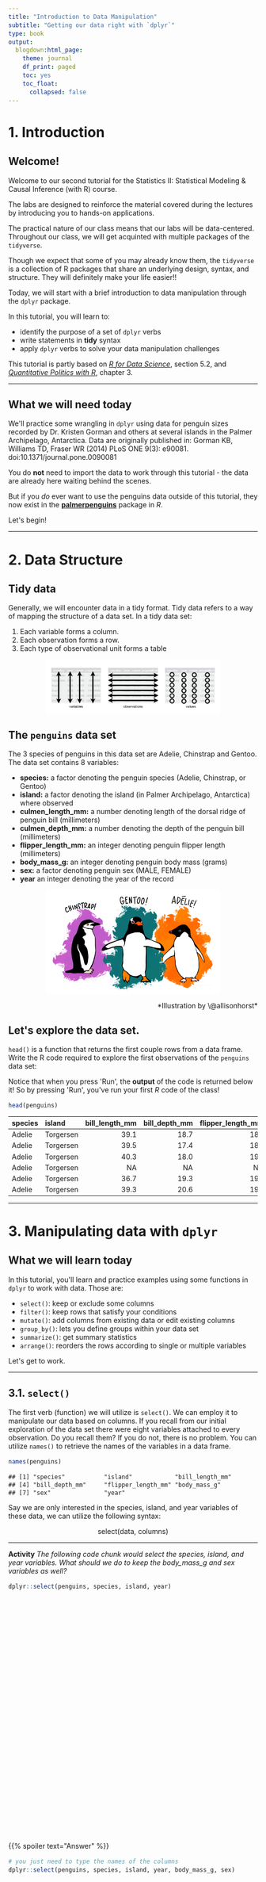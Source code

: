 ```yaml
---
title: "Introduction to Data Manipulation"
subtitle: "Getting our data right with `dplyr`"
type: book
output:
  blogdown:html_page:
    theme: journal
    df_print: paged
    toc: yes
    toc_float:
      collapsed: false
---
```

<script src="/2021-spring-stats2rmarkdown-libs/kePrint/kePrint.js"></script>
<script src="/2021-spring-stats2rmarkdown-libs/htmlwidgets/htmlwidgets.js"></script>
<script src="/2021-spring-stats2rmarkdown-libs/pymjs/pym.v1.js"></script>
<script src="/2021-spring-stats2rmarkdown-libs/widgetframe-binding/widgetframe.js"></script>
<script src="/2021-spring-stats2rmarkdown-libs/htmlwidgets/htmlwidgets.js"></script>
<script src="/2021-spring-stats2rmarkdown-libs/pymjs/pym.v1.js"></script>
<script src="/2021-spring-stats2rmarkdown-libs/widgetframe-binding/widgetframe.js"></script>
<script src="/2021-spring-stats2rmarkdown-libs/htmlwidgets/htmlwidgets.js"></script>
<script src="/2021-spring-stats2rmarkdown-libs/pymjs/pym.v1.js"></script>
<script src="/2021-spring-stats2rmarkdown-libs/widgetframe-binding/widgetframe.js"></script>
<script src="/2021-spring-stats2rmarkdown-libs/htmlwidgets/htmlwidgets.js"></script>
<script src="/2021-spring-stats2rmarkdown-libs/pymjs/pym.v1.js"></script>
<script src="/2021-spring-stats2rmarkdown-libs/widgetframe-binding/widgetframe.js"></script>
<script src="/2021-spring-stats2rmarkdown-libs/htmlwidgets/htmlwidgets.js"></script>
<script src="/2021-spring-stats2rmarkdown-libs/pymjs/pym.v1.js"></script>
<script src="/2021-spring-stats2rmarkdown-libs/widgetframe-binding/widgetframe.js"></script>
<script src="/2021-spring-stats2rmarkdown-libs/htmlwidgets/htmlwidgets.js"></script>
<script src="/2021-spring-stats2rmarkdown-libs/pymjs/pym.v1.js"></script>
<script src="/2021-spring-stats2rmarkdown-libs/widgetframe-binding/widgetframe.js"></script>
<script src="/2021-spring-stats2rmarkdown-libs/htmlwidgets/htmlwidgets.js"></script>
<script src="/2021-spring-stats2rmarkdown-libs/pymjs/pym.v1.js"></script>
<script src="/2021-spring-stats2rmarkdown-libs/widgetframe-binding/widgetframe.js"></script>
<script src="/2021-spring-stats2rmarkdown-libs/htmlwidgets/htmlwidgets.js"></script>
<script src="/2021-spring-stats2rmarkdown-libs/pymjs/pym.v1.js"></script>
<script src="/2021-spring-stats2rmarkdown-libs/widgetframe-binding/widgetframe.js"></script>
<script src="/2021-spring-stats2rmarkdown-libs/htmlwidgets/htmlwidgets.js"></script>
<script src="/2021-spring-stats2rmarkdown-libs/pymjs/pym.v1.js"></script>
<script src="/2021-spring-stats2rmarkdown-libs/widgetframe-binding/widgetframe.js"></script>
<script src="/2021-spring-stats2rmarkdown-libs/htmlwidgets/htmlwidgets.js"></script>
<script src="/2021-spring-stats2rmarkdown-libs/pymjs/pym.v1.js"></script>
<script src="/2021-spring-stats2rmarkdown-libs/widgetframe-binding/widgetframe.js"></script>
<script src="/2021-spring-stats2rmarkdown-libs/htmlwidgets/htmlwidgets.js"></script>
<script src="/2021-spring-stats2rmarkdown-libs/pymjs/pym.v1.js"></script>
<script src="/2021-spring-stats2rmarkdown-libs/widgetframe-binding/widgetframe.js"></script>
<script src="/2021-spring-stats2rmarkdown-libs/htmlwidgets/htmlwidgets.js"></script>
<script src="/2021-spring-stats2rmarkdown-libs/pymjs/pym.v1.js"></script>
<script src="/2021-spring-stats2rmarkdown-libs/widgetframe-binding/widgetframe.js"></script>
<script src="/2021-spring-stats2rmarkdown-libs/htmlwidgets/htmlwidgets.js"></script>
<script src="/2021-spring-stats2rmarkdown-libs/pymjs/pym.v1.js"></script>
<script src="/2021-spring-stats2rmarkdown-libs/widgetframe-binding/widgetframe.js"></script>
<script src="/2021-spring-stats2rmarkdown-libs/htmlwidgets/htmlwidgets.js"></script>
<script src="/2021-spring-stats2rmarkdown-libs/pymjs/pym.v1.js"></script>
<script src="/2021-spring-stats2rmarkdown-libs/widgetframe-binding/widgetframe.js"></script>




# 1. Introduction

##  Welcome!

Welcome to our second tutorial for the Statistics II: Statistical Modeling & Causal Inference (with R) course.

The labs are designed to reinforce the material covered during the lectures by introducing you to hands-on applications. 

The practical nature of our class means that our labs will be data-centered. Throughout our class, we will get acquinted with multiple packages of the `tidyverse`. 

Though we expect that some of you may already know them, the `tidyverse` is a collection of R packages that share an underlying design, syntax, and structure. They will definitely make your life easier!!

Today, we will start with a brief introduction to data manipulation through the `dplyr` package. 

In this tutorial, you will learn to:

* identify the purpose of a set of `dplyr` verbs
* write statements in **tidy** syntax
* apply `dplyr` verbs to solve your data manipulation challenges

This tutorial is partly based on [_R for Data Science_](http://r4ds.had.co.nz/), section 5.2, and [_Quantitative Politics with R_](http://qpolr.com/data.html/), chapter 3.

---


## What we will need today

We'll practice some wrangling in `dplyr` using data for penguin sizes recorded by Dr. Kristen Gorman and others at several islands in the Palmer Archipelago, Antarctica. Data are originally published in: Gorman KB, Williams TD, Fraser WR (2014) PLoS ONE 9(3): e90081. doi:10.1371/journal.pone.0090081

You do **not** need to import the data to work through this tutorial - the data are already here waiting behind the scenes.

But if you *do* ever want to use the penguins data outside of this tutorial, they now exist in the [**palmerpenguins**](https://github.com/allisonhorst/palmerpenguins) package in *R*.

Let's begin!

---

# 2. Data Structure

## Tidy data

Generally, we will encounter data in a tidy format. Tidy data refers to a way of mapping the structure of a data set. In a tidy data set:

1. Each variable forms a column.
2. Each observation forms a row.
3. Each type of observational unit forms a table

<img src="https://raw.githubusercontent.com/seramirezruiz/hertiestats2/master/inst/tutorials/intro/images/tidy_data.png" width="70%" style="display: block; margin: auto;" />


## The `penguins` data set

The 3 species of penguins in this data set are Adelie, Chinstrap and Gentoo. The data set contains 8 variables: 

- **species:** a factor denoting the penguin species (Adelie, Chinstrap, or Gentoo)
- **island:** a factor denoting the island (in Palmer Archipelago, Antarctica) where observed
- **culmen_length_mm:** a number denoting length of the dorsal ridge of penguin bill (millimeters)
- **culmen_depth_mm:** a number denoting the depth of the penguin bill (millimeters)
- **flipper_length_mm:** an integer denoting penguin flipper length (millimeters)
- **body_mass_g:** an integer denoting penguin body mass (grams)
- **sex:** a factor denoting penguin sex (MALE, FEMALE)
- **year** an integer denoting the year of the record


<img src="https://raw.githubusercontent.com/seramirezruiz/hertiestats2/master/inst/tutorials/intro/images/penguins.png" width="70%" style="display: block; margin: auto;" />
<p style="text-align:right;">*Illustration by \@allisonhorst*</p>

## Let's explore the data set.

`head()` is a function that returns the first couple rows from a data frame. Write the R code required to explore the first observations of the `penguins` data set:

Notice that when you press 'Run', the **output** of the code is returned below it! So by pressing 'Run', you've run your first *R* code of the class!


```r
head(penguins)
```

<table class="table table-striped" style="width: auto !important; margin-left: auto; margin-right: auto;">
 <thead>
  <tr>
   <th style="text-align:left;"> species </th>
   <th style="text-align:left;"> island </th>
   <th style="text-align:right;"> bill_length_mm </th>
   <th style="text-align:right;"> bill_depth_mm </th>
   <th style="text-align:right;"> flipper_length_mm </th>
   <th style="text-align:right;"> body_mass_g </th>
   <th style="text-align:left;"> sex </th>
   <th style="text-align:right;"> year </th>
  </tr>
 </thead>
<tbody>
  <tr>
   <td style="text-align:left;"> Adelie </td>
   <td style="text-align:left;"> Torgersen </td>
   <td style="text-align:right;"> 39.1 </td>
   <td style="text-align:right;"> 18.7 </td>
   <td style="text-align:right;"> 181 </td>
   <td style="text-align:right;"> 3750 </td>
   <td style="text-align:left;"> male </td>
   <td style="text-align:right;"> 2007 </td>
  </tr>
  <tr>
   <td style="text-align:left;"> Adelie </td>
   <td style="text-align:left;"> Torgersen </td>
   <td style="text-align:right;"> 39.5 </td>
   <td style="text-align:right;"> 17.4 </td>
   <td style="text-align:right;"> 186 </td>
   <td style="text-align:right;"> 3800 </td>
   <td style="text-align:left;"> female </td>
   <td style="text-align:right;"> 2007 </td>
  </tr>
  <tr>
   <td style="text-align:left;"> Adelie </td>
   <td style="text-align:left;"> Torgersen </td>
   <td style="text-align:right;"> 40.3 </td>
   <td style="text-align:right;"> 18.0 </td>
   <td style="text-align:right;"> 195 </td>
   <td style="text-align:right;"> 3250 </td>
   <td style="text-align:left;"> female </td>
   <td style="text-align:right;"> 2007 </td>
  </tr>
  <tr>
   <td style="text-align:left;"> Adelie </td>
   <td style="text-align:left;"> Torgersen </td>
   <td style="text-align:right;"> NA </td>
   <td style="text-align:right;"> NA </td>
   <td style="text-align:right;"> NA </td>
   <td style="text-align:right;"> NA </td>
   <td style="text-align:left;"> NA </td>
   <td style="text-align:right;"> 2007 </td>
  </tr>
  <tr>
   <td style="text-align:left;"> Adelie </td>
   <td style="text-align:left;"> Torgersen </td>
   <td style="text-align:right;"> 36.7 </td>
   <td style="text-align:right;"> 19.3 </td>
   <td style="text-align:right;"> 193 </td>
   <td style="text-align:right;"> 3450 </td>
   <td style="text-align:left;"> female </td>
   <td style="text-align:right;"> 2007 </td>
  </tr>
  <tr>
   <td style="text-align:left;"> Adelie </td>
   <td style="text-align:left;"> Torgersen </td>
   <td style="text-align:right;"> 39.3 </td>
   <td style="text-align:right;"> 20.6 </td>
   <td style="text-align:right;"> 190 </td>
   <td style="text-align:right;"> 3650 </td>
   <td style="text-align:left;"> male </td>
   <td style="text-align:right;"> 2007 </td>
  </tr>
</tbody>
</table>


---

# 3. Manipulating data with `dplyr`

## What we will learn today

In this tutorial, you'll learn and practice examples using some functions in `dplyr` to work with data. Those are: 

- `select()`: keep or exclude some columns
- `filter()`: keep rows that satisfy your conditions
- `mutate()`: add columns from existing data or edit existing columns
- `group_by()`: lets you define groups within your data set
- `summarize()`: get summary statistics
- `arrange()`: reorders the rows according to single or multiple variables

Let's get to work.

---


## 3.1. `select()`

The first verb (function) we will utilize is `select()`. We can employ it to manipulate our data based on columns. If you recall from our initial exploration of the data set there were eight variables attached to every observation. Do you recall them? If you do not, there is no problem. You can utilize `names()` to retrieve the names of the variables in a data frame.


```r
names(penguins)
```

```
## [1] "species"           "island"            "bill_length_mm"   
## [4] "bill_depth_mm"     "flipper_length_mm" "body_mass_g"      
## [7] "sex"               "year"
```

Say we are only interested in the species, island, and year variables of these data, we can utilize the following syntax:

<center>
select(data, columns)
</center>

---

**Activity**
*The following code chunk would select the species, island, and year variables. What should we do to keep the body_mass_g and sex variables as well?*

```r
dplyr::select(penguins, species, island, year)
```

<div id="htmlwidget-1" style="width:100%;height:480px;" class="widgetframe html-widget"></div>
<script type="application/json" data-for="htmlwidget-1">{"x":{"url":"/2021-spring-stats2/materials/session-2/data-manipulation_files/figure-html//widgets/widget_unnamed-chunk-7.html","options":{"xdomain":"*","allowfullscreen":false,"lazyload":false}},"evals":[],"jsHooks":[]}</script>


{{% spoiler text="Answer" %}}

```r
# you just need to type the names of the columns
dplyr::select(penguins, species, island, year, body_mass_g, sex)
```

<div id="htmlwidget-2" style="width:100%;height:480px;" class="widgetframe html-widget"></div>
<script type="application/json" data-for="htmlwidget-2">{"x":{"url":"/2021-spring-stats2/materials/session-2/data-manipulation_files/figure-html//widgets/widget_unnamed-chunk-8.html","options":{"xdomain":"*","allowfullscreen":false,"lazyload":false}},"evals":[],"jsHooks":[]}</script>

{{% /spoiler %}}


{{% callout note %}}

To drop variables, use - before the variable name.

For example, `select(penguins, -year)` will drop the year column.

{{% /callout %}}

---

## 3.2. `filter()`

The second verb (function) we will employ is `filter()`. `filter()` lets you use a logical test to extract specific rows from a data frame. To use `filter()`, pass it the data frame followed by one or more logical tests. `filter()` will return every row that passes each logical test.

The more commonly used logical operators are:

- `==`: Equal to
- `!=`: Not equal to
- `>`, `>=`: Greater than, greater than or equal to
- `<`, `<=`: Less than, less than or equal to
- `&`, `|`: And, or

Say we are interested in retrieving the observations from the year 2007. We would do:

```r
dplyr::filter(penguins, year == 2007)
```

<div id="htmlwidget-3" style="width:100%;height:480px;" class="widgetframe html-widget"></div>
<script type="application/json" data-for="htmlwidget-3">{"x":{"url":"/2021-spring-stats2/materials/session-2/data-manipulation_files/figure-html//widgets/widget_unnamed-chunk-9.html","options":{"xdomain":"*","allowfullscreen":false,"lazyload":false}},"evals":[],"jsHooks":[]}</script>

**Activity**
*Can you adapt the code to retrieve all the observations of Chinstrap penguins from 2007 (remember that species contains character units)* 


{{% spoiler text="Answer" %}}

```r
# you just need to utilize & and type the logical operator for the species
dplyr::filter(penguins, year == 2007 & species == "Chinstrap")
```

<div id="htmlwidget-4" style="width:100%;height:480px;" class="widgetframe html-widget"></div>
<script type="application/json" data-for="htmlwidget-4">{"x":{"url":"/2021-spring-stats2/materials/session-2/data-manipulation_files/figure-html//widgets/widget_unnamed-chunk-10.html","options":{"xdomain":"*","allowfullscreen":false,"lazyload":false}},"evals":[],"jsHooks":[]}</script>

{{% /spoiler %}}

---

## 3.3. The Pipe Operator: `%>%`

The pipe, `%>%`, comes from the `magrittr` package by Stefan Milton Bache. Packages in the `tidyverse` load `%>%` for you automatically, so you don’t usually load `magrittr` explicitly. This will be one of your best friends in *R*. 
>**Pipes are a powerful tool for clearly expressing a sequence of multiple operations. Let's think about baking for a second.**

<img src="https://user-images.githubusercontent.com/54796579/92409417-d3b0c600-f140-11ea-8596-561a05586988.png" style="display: block; margin: auto;" />

---

**Activity**
*We can leverage the pipe operator to sequence our code in a logical manner. Can you adapt the following code chunk with the pipe and conditional logical operators we discussed?*

```r
only_2009 <- dplyr::filter(penguins, year == 2009)
only_2009_chinstraps <- dplyr::filter(only_2009, species == "Chinstrap")
only_2009_chinstraps_species_sex_year <- dplyr::select(only_2009_chinstraps, species, sex, year)
final_df <- only_2009_chinstraps_species_sex_year
final_df #to print it in our console
```


{{% spoiler text="Answer" %}}

```r
penguins %>% #we start off with out df
  dplyr::filter(year == 2009 & species == "Chinstrap") %>% #filter
  dplyr::select(species, sex, year) #select
```


<div id="htmlwidget-5" style="width:100%;height:480px;" class="widgetframe html-widget"></div>
<script type="application/json" data-for="htmlwidget-5">{"x":{"url":"/2021-spring-stats2/materials/session-2/data-manipulation_files/figure-html//widgets/widget_unnamed-chunk-12.html","options":{"xdomain":"*","allowfullscreen":false,"lazyload":false}},"evals":[],"jsHooks":[]}</script>

{{% /spoiler %}}


---

## 3.4. `mutate()`

`mutate()` lets us create, modify, and delete columns. The most common use for now will be to create new variables based on existing ones. Say we are working with a U.S. American client and they feel more confortable with assessing the weight of the penguins in pounds. We would utilize `mutate()` as such:

<p>
<center>
mutate(new_var_name = conditions)</center><br>


**Activity**
*Can you edit the following code chunk to render a new variable body_mass_kg?*

```r
penguins %>%
  dplyr::mutate(body_mass_lbs = body_mass_g/453.6)
```

<div id="htmlwidget-6" style="width:100%;height:480px;" class="widgetframe html-widget"></div>
<script type="application/json" data-for="htmlwidget-6">{"x":{"url":"/2021-spring-stats2/materials/session-2/data-manipulation_files/figure-html//widgets/widget_unnamed-chunk-13.html","options":{"xdomain":"*","allowfullscreen":false,"lazyload":false}},"evals":[],"jsHooks":[]}</script>


{{% spoiler text="Answer" %}}

```r
penguins %>%
  dplyr::mutate(body_mass_kg = body_mass_g/1000) #grams divided by 1000 
```


```r
penguins %>%
  dplyr::mutate(body_mass_kg = body_mass_g/1000) %>%
  dplyr::select(species, sex, year) %>% DT::datatable() %>% widgetframe::frameWidget()
```

<div id="htmlwidget-7" style="width:100%;height:480px;" class="widgetframe html-widget"></div>
<script type="application/json" data-for="htmlwidget-7">{"x":{"url":"/2021-spring-stats2/materials/session-2/data-manipulation_files/figure-html//widgets/widget_unnamed-chunk-14.html","options":{"xdomain":"*","allowfullscreen":false,"lazyload":false}},"evals":[],"jsHooks":[]}</script>

{{% /spoiler %}}


---

## 3.5. `group_by()` and `summarize()`

These two verbs `group_by()` and `summarize()` tend to go together. When combined , 'summarize()` will create a new data frame. It will have one (or more) rows for each combination of grouping variables; if there are no grouping variables, the output will have a single row summarising all observations in the input. For example:

- `summarize()`:

```r
penguins %>%
  dplyr::summarize(heaviest_penguin = max(body_mass_g, na.rm = T)) #max() does not know how to deal with NAs very well
```

<div id="htmlwidget-8" style="width:100%;height:480px;" class="widgetframe html-widget"></div>
<script type="application/json" data-for="htmlwidget-8">{"x":{"url":"/2021-spring-stats2/materials/session-2/data-manipulation_files/figure-html//widgets/widget_unnamed-chunk-15.html","options":{"xdomain":"*","allowfullscreen":false,"lazyload":false}},"evals":[],"jsHooks":[]}</script>

- `group_by()` + `summarize()`:

```r
penguins %>%
  dplyr::group_by(species) %>%
  dplyr::summarize(heaviest_penguin = max(body_mass_g, na.rm = T))
```

<div id="htmlwidget-9" style="width:100%;height:480px;" class="widgetframe html-widget"></div>
<script type="application/json" data-for="htmlwidget-9">{"x":{"url":"/2021-spring-stats2/materials/session-2/data-manipulation_files/figure-html//widgets/widget_unnamed-chunk-16.html","options":{"xdomain":"*","allowfullscreen":false,"lazyload":false}},"evals":[],"jsHooks":[]}</script>

**Activity**
*Can you get the weight of the lightest penguin of each species? You can use `min()`. What happens when in addition to species you also group by year `group_by(species, year)`?*

{{% spoiler text="Answers" %}}

```r
penguins %>%
  dplyr::group_by(species) %>%
  dplyr::summarize(lightest_penguin = min(body_mass_g, na.rm = T))
```

<div id="htmlwidget-10" style="width:100%;height:480px;" class="widgetframe html-widget"></div>
<script type="application/json" data-for="htmlwidget-10">{"x":{"url":"/2021-spring-stats2/materials/session-2/data-manipulation_files/figure-html//widgets/widget_unnamed-chunk-17.html","options":{"xdomain":"*","allowfullscreen":false,"lazyload":false}},"evals":[],"jsHooks":[]}</script>

```r
penguins %>%
  dplyr::group_by(species, year) %>%
  dplyr::summarize(lightest_penguin = max(body_mass_g, na.rm = T)) 
```


```
## `summarise()` has grouped output by 'species'. You can override using the `.groups` argument.
```

<div id="htmlwidget-11" style="width:100%;height:480px;" class="widgetframe html-widget"></div>
<script type="application/json" data-for="htmlwidget-11">{"x":{"url":"/2021-spring-stats2/materials/session-2/data-manipulation_files/figure-html//widgets/widget_unnamed-chunk-18.html","options":{"xdomain":"*","allowfullscreen":false,"lazyload":false}},"evals":[],"jsHooks":[]}</script>

{{% /spoiler %}}

---

## 3.6. `arrange()`
The `arrange()` verb is pretty self-explanatory. `arrange()` orders the rows of a data frame by the values of selected columns in ascending order. You can use the `desc()` argument inside to arrange in descending order. The following chunk arranges the data frame based on the length of the penguins' bill. You hint tab contains the code for the descending order alternative. 


<center> arrange(variable_of_interest) </center>

<br>

```r
penguins %>%
  dplyr::arrange(bill_length_mm)
```

<div id="htmlwidget-12" style="width:100%;height:480px;" class="widgetframe html-widget"></div>
<script type="application/json" data-for="htmlwidget-12">{"x":{"url":"/2021-spring-stats2/materials/session-2/data-manipulation_files/figure-html//widgets/widget_unnamed-chunk-19.html","options":{"xdomain":"*","allowfullscreen":false,"lazyload":false}},"evals":[],"jsHooks":[]}</script>

```r
penguins %>%
  dplyr::arrange(desc(bill_length_mm))
```

<div id="htmlwidget-13" style="width:100%;height:480px;" class="widgetframe html-widget"></div>
<script type="application/json" data-for="htmlwidget-13">{"x":{"url":"/2021-spring-stats2/materials/session-2/data-manipulation_files/figure-html//widgets/widget_unnamed-chunk-20.html","options":{"xdomain":"*","allowfullscreen":false,"lazyload":false}},"evals":[],"jsHooks":[]}</script>

**Activity**
*Can you create a data frame arranged by body_mass_g of the penguins observed in the "Dream" island?*

{{% spoiler text="Answer" %}}

```r
penguins %>%
  dplyr::filter(island == "Dream") %>%
  dplyr::arrange(desc(body_mass_g)) 
```


```r
penguins %>%
  dplyr::filter(island == "Dream") %>%
  dplyr::arrange(desc(body_mass_g)) %>% DT::datatable() %>% widgetframe::frameWidget()
```

<div id="htmlwidget-14" style="width:100%;height:480px;" class="widgetframe html-widget"></div>
<script type="application/json" data-for="htmlwidget-14">{"x":{"url":"/2021-spring-stats2/materials/session-2/data-manipulation_files/figure-html//widgets/widget_unnamed-chunk-21.html","options":{"xdomain":"*","allowfullscreen":false,"lazyload":false}},"evals":[],"jsHooks":[]}</script>

{{% /spoiler %}}
